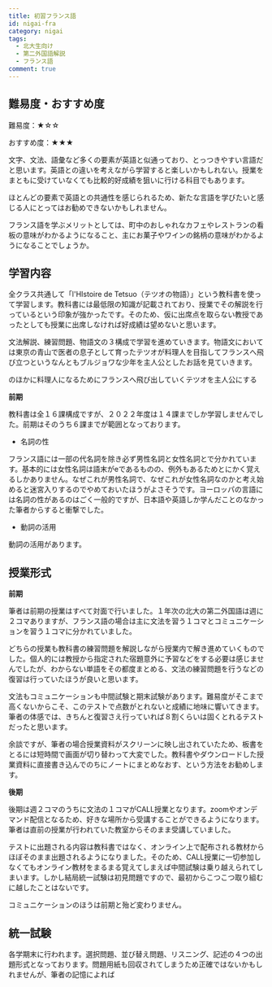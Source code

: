 ```yaml
---
title: 初習フランス語
id: nigai-fra
category: nigai
tags:
  - 北大生向け
  - 第二外国語解説
  - フランス語
comment: true
---
```

## 難易度・おすすめ度

難易度：★☆☆

おすすめ度：★★★

文字、文法、語彙など多くの要素が英語と似通っており、とっつきやすい言語だと思います。英語との違いを考えながら学習すると楽しいかもしれない。授業をまともに受けていなくても比較的好成績を狙いに行ける科目でもあります。

ほとんどの要素で英語との共通性を感じられるため、新たな言語を学びたいと感じる人にとってはお勧めできないかもしれません。

フランス語を学ぶメリットとしては、町中のおしゃれなカフェやレストランの看板の意味がわかるようになること、主にお菓子やワインの銘柄の意味がわかるようになることでしょうか。

## 学習内容

全クラス共通して「l'HIstoire de Tetsuo（テツオの物語）」という教科書を使って学習します。教科書には最低限の知識が記載されており、授業でその解説を行っているという印象が強かったです。そのため、仮に出席点を取らない教授であったとしても授業に出席しなければ好成績は望めないと思います。

文法解説、練習問題、物語文の３構成で学習を進めていきます。物語文においては東京の青山で医者の息子として育ったテツオが料理人を目指してフランスへ飛び立つというなんともブルジョワな少年を主人公としたお話を見ていきます。

のほかに料理人になるためにフランスへ飛び出していくテツオを主人公にする

**前期**

教科書は全１６課構成ですが、２０２２年度は１４課までしか学習しませんでした。前期はそのうち６課までが範囲となっております。

* 名詞の性

フランス語には一部の代名詞を除き必ず男性名詞と女性名詞とで分かれています。基本的には女性名詞は語末がeであるものの、例外もあるためとにかく覚えるしかありません。なぜこれが男性名詞で、なぜこれが女性名詞なのかと考え始めると迷宮入りするのでやめておいたほうがよさそうです。ヨーロッパの言語には名詞の性があるのはごく一般的ですが、日本語や英語しか学んだことのなかった筆者からすると衝撃でした。



* 動詞の活用

動詞の活用があります。

## 授業形式

**前期**

筆者は前期の授業はすべて対面で行いました。１年次の北大の第二外国語は週に２コマありますが、フランス語の場合は主に文法を習う１コマとコミュニケーションを習う１コマに分かれていました。

どちらの授業も教科書の練習問題を解説しながら授業内で解き進めていくものでした。個人的には教授から指定された宿題意外に予習などをする必要は感じませんでしたが、わからない単語をその都度まとめる、文法の練習問題を行うなどの復習は行っていたほうが良いと思います。

文法もコミュニケーションも中間試験と期末試験があります。難易度がそこまで高くないからこそ、このテストで点数がとれないと成績に地味に響いてきます。筆者の体感では、きちんと復習さえ行っていれば８割くらいは固くとれるテストだったと思います。

余談ですが、筆者の場合授業資料がスクリーンに映し出されていたため、板書をとるには短時間で画面が切り替わって大変でした。教科書やダウンロードした授業資料に直接書き込んでのちにノートにまとめなおす、という方法をお勧めします。



**後期**

後期は週２コマのうちに文法の１コマがCALL授業となります。zoomやオンデマンド配信となるため、好きな場所から受講することができるようになります。筆者は直前の授業が行われていた教室からそのまま受講していました。

テストに出題される内容は教科書ではなく、オンライン上で配布される教材からほぼそのまま出題されるようになりました。そのため、CALL授業に一切参加しなくてもオンライン教材をまるまる覚えてしまえば中間試験は乗り越えられてしまいます。しかし結局統一試験は初見問題ですので、最初からこつこつ取り組むに越したことはないです。

コミュニケーションのほうは前期と殆ど変わりません。



## 統一試験

各学期末に行われます。選択問題、並び替え問題、リスニング、記述の４つの出題形式となっております。問題用紙も回収されてしまうため正確ではないかもしれませんが、筆者の記憶によれば

